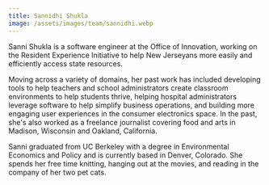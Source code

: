 ```yaml
---
title: Sannidhi Shukla
image: /assets/images/team/sannidhi.webp
---
```


Sanni Shukla is a software engineer at the Office of Innovation, working on the Resident Experience Initiative to help New Jerseyans more easily and efficiently access state resources.

Moving across a variety of domains, her past work has included developing tools to help teachers and school administrators create classroom environments to help students thrive, helping hospital administrators leverage software to help simplify business operations, and building more engaging user experiences in the consumer electronics space. In the past, she's also worked as a freelance journalist covering food and arts in Madison, Wisconsin and Oakland, California.

Sanni graduated from UC Berkeley with a degree in Environmental Economics and Policy and is currently based in Denver, Colorado. She spends her free time knitting, hanging out at the movies, and reading in the company of her two pet cats.
